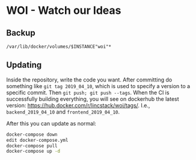 # WOI - Watch our Ideas

## Backup

`/var/lib/docker/volumes/$INSTANCE"woi"*`

## Updating

Inside the repository, write the code you want.
After committing do something like `git tag 2019_04_10`, which is used to specify a version to a specific commit.
Then `git push; git push --tags`. When the CI is successfully building everything, you will see on dockerhub
the latest version: https://hub.docker.com/r/lincstack/woi/tags/. I.e., `backend_2019_04_10` and
`frontend_2019_04_10`.

After this you can update as normal:

```bash
docker-compose down
edit docker-compose.yml
docker-compose pull
docker-compose up -d
```
